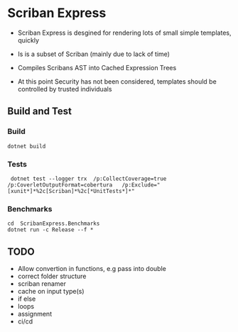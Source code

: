 # Scriban Express

* Scriban Express is desgined for rendering lots of small simple templates, quickly
* Is is a subset of Scriban (mainly due to lack of time)
* Compiles Scribans AST into Cached Expression Trees

* At this point Security has not been considered, templates should be controlled by trusted individuals

## Build and Test

### Build

```pwsh
dotnet build
```

### Tests

```pwsh
 dotnet test --logger trx  /p:CollectCoverage=true /p:CoverletOutputFormat=cobertura   /p:Exclude="[xunit*]*%2c[Scriban]*%2c[*UnitTests*]*"
```

### Benchmarks

 ```pwsh
 cd  ScribanExpress.Benchmarks
 dotnet run -c Release --f *
 ```


 ## TODO
 * Allow convertion in functions, e.g pass into double
 * correct folder structure
 * scriban renamer
 * cache on input type(s)
 * if else
 * loops
 * assignment
 * ci/cd
 